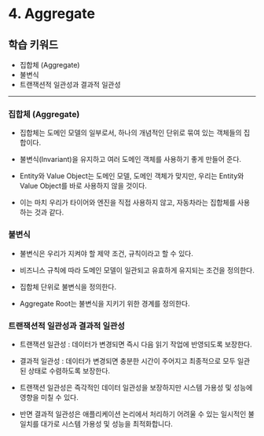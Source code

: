 # 4. Aggregate

## 학습 키워드

- 집합체 (Aggregate)
- 불변식
- 트랜잭션적 일관성과 결과적 일관성

***

### 집합체 (Aggregate)

- 집합체는 도메인 모델의 일부로서, 하나의 개념적인 단위로 묶여 있는 객체들의 집합이다.

- 불변식(Invariant)을 유지하고 여러 도메인 객체를 사용하기 좋게 만들어 준다.

- Entity와 Value Object는 도메인 모델, 도메인 객체가 맞지만, 우리는 Entity와 Value Object를 바로 사용하지 않을 것이다.

- 이는 마치 우리가 타이어와 엔진을 직접 사용하지 않고, 자동차라는 집합체를 사용하는 것과 같다.

### 불변식

- 불변식은 우리가 지켜야 할 제약 조건, 규칙이라고 할 수 있다.

- 비즈니스 규칙에 따라 도메인 모델이 일관되고 유효하게 유지되는 조건을 정의한다.

- 집합체 단위로 불변식을 정의한다.

- Aggregate Root는 불변식을 지키기 위한 경계를 정의한다.

### 트랜잭션적 일관성과 결과적 일관성

- 트랜잭션 일관성 : 데이터가 변경되면 즉시 다음 읽기 작업에 반영되도록 보장한다.

- 결과적 일관성 : 데이터가 변경되면 충분한 시간이 주어지고 최종적으로 모두 일관된 상태로 수렴하도록 보장한다.

- 트랜잭션 일관성은 즉각적인 데이터 일관성을 보장하지만 시스템 가용성 및 성능에 영향을 미칠 수 있다.

- 반면 결과적 일관성은 애플리케이션 논리에서 처리하기 어려울 수 있는 일시적인 불일치를 대가로 시스템 가용성 및 성능을 최적화합니다.
